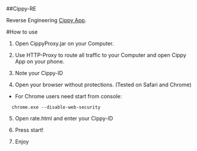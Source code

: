 ##Cippy-RE

Reverse Engineering [Cippy App].

#How to use

1. Open CippyProxy.jar on your Computer.

2. Use HTTP-Proxy to route all traffic to your Computer and open Cippy App on your phone.

3. Note your Cippy-ID

4. Open your browser without protections. (Tested on Safari and Chrome)
  - For Chrome users need start from console:
  ```
    chrome.exe --disable-web-security
  ```
  
5. Open rate.html and enter your Cippy-ID

6. Press start!

7. Enjoy

[Cippy App]: http://http://www.cippy.it
